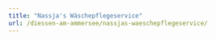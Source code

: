 ```yaml
---
title: "Nassja's Wäschepflegeservice"
url: /diessen-am-ammersee/nassjas-waeschepflegeservice/
---
```


